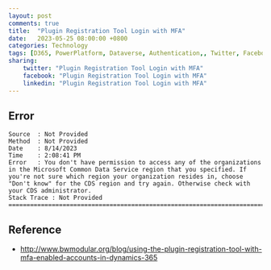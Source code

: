 ```yaml
---
layout: post
comments: true
title:  "Plugin Registration Tool Login with MFA"
date:   2023-05-25 08:00:00 +0800
categories: Technology
tags: [D365, PowerPlatform, Dataverse, Authentication,, Twitter, Facebook, LinkedIn]
sharing:
    twitter: "Plugin Registration Tool Login with MFA"
    facebook: "Plugin Registration Tool Login with MFA"
    linkedin: "Plugin Registration Tool Login with MFA"
---
```

## Error
```
Source	: Not Provided
Method	: Not Provided
Date	: 8/14/2023
Time	: 2:08:41 PM
Error	: You don't have permission to access any of the organizations in the Microsoft Common Data Service region that you specified. If you're not sure which region your organization resides in, choose "Don't know" for the CDS region and try again. Otherwise check with your CDS administrator.
Stack Trace	: Not Provided
======================================================================================================================

```

## Reference
- http://www.bwmodular.org/blog/using-the-plugin-registration-tool-with-mfa-enabled-accounts-in-dynamics-365